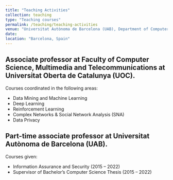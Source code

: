 ```yaml
---
title: "Teaching Activities"
collection: teaching
type: "Teaching courses"
permalink: /teaching/teaching-activities
venue: "Universitat Autònoma de Barcelona (UAB), Department of Computer Science"
date: 
location: "Barcelona, Spain"
---
```


## Associate professor at Faculty of Computer Science, Multimedia and Telecommunications at Universitat Oberta de Catalunya (UOC).

Courses coordinated in the following areas:

- Data Mining and Machine Learning
- Deep Learning
- Reinforcement Learning
- Complex Networks & Social Network Analysis (SNA)
- Data Privacy

## Part-time associate professor at Universitat Autònoma de Barcelona (UAB).

Courses given:

- Information Assurance and Security (2015 – 2022)
- Supervisor of Bachelor’s Computer Science Thesis (2015 – 2022)
